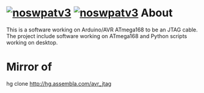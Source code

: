[![noswpatv3](http://zoobab.wdfiles.com/local--files/start/noupcv3.jpg)](https://ffii.org/donate-now-to-save-europe-from-software-patents-says-ffii/)
[![noswpatv3](http://zoobab.wdfiles.com/local--files/start/noupcv3.jpg)](https://ffii.org/donate-now-to-save-europe-from-software-patents-says-ffii/)
About
=====

This is a software working on Arduino/AVR ATmega168 to be an JTAG cable. The project include software working on ATmega168 and Python scripts working on desktop.

Mirror of
=========

hg clone http://hg.assembla.com/avr_jtag
